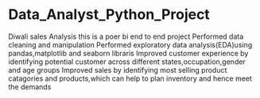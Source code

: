# Data_Analyst_Python_Project
Diwali sales Analysis
this is a poer bi end to end project
Performed data cleaning and manipulation
Performed exploratory data analysis(EDA)using pandas,matplotlib and seaborn libraris
Improved customer experience by identifying potential customer across different states,occupation,gender and age groups
Improved sales by identifying most selling product catagories and products,which can help to plan inventory and hence meet the demands
